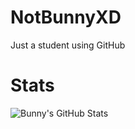 # NotBunnyXD
Just a student using GitHub
# Stats
![Bunny's GitHub Stats](https://github-readme-stats.vercel.app/api?username=NotBunnyXD&show_icons=true)
